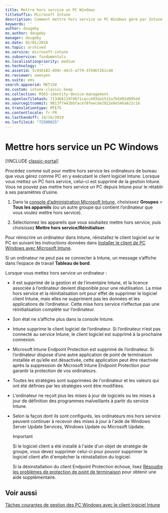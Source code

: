 ```yaml
---
title: Mettre hors service un PC Windows
titleSuffix: Microsoft Intune
description: Comment mettre hors service un PC Windows géré par Intune.
keywords: ''
author: dougeby
ms.author: dougeby
manager: dougeby
ms.date: 01/01/2018
ms.topic: archived
ms.service: microsoft-intune
ms.subservice: fundamentals
ms.localizationpriority: medium
ms.technology: ''
ms.assetid: 5c916182-d99c-44c5-a779-3f596f261c40
ms.reviewer: owenyen
ms.suite: ems
search.appverid: MET150
ms.custom: intune-classic-keep
ms.collection: M365-identity-device-management
ms.openlocfilehash: 7134b61197d671cacc493da1532a7b5d92d095dd
ms.sourcegitcommit: 9013f7442bbface78feecde2922e8e546a622c16
ms.translationtype: MTE75
ms.contentlocale: fr-FR
ms.lasthandoff: 10/16/2019
ms.locfileid: "72509825"
---
```

# <a name="retire-a-windows-pc"></a>Mettre hors service un PC Windows

[!INCLUDE [classic-portal](../includes/classic-portal.md)]

Procédez comme suit pour mettre hors service les ordinateurs de bureau que vous gérez comme PC en y exécutant le client logiciel Intune. Lorsque vous mettez un PC hors service, celui-ci est supprimé de la gestion Intune. Vous ne pouvez pas mettre hors service un PC depuis Intune pour le rétablir à ses paramètres d’usine.

1. Dans la [console d’administration Microsoft Intune](https://manage.microsoft.com/), choisissez **Groupes** &gt; **Tous les appareils** (ou un autre groupe qui contient l’ordinateur que vous voulez mettre hors service).

2. Sélectionnez les appareils que vous souhaitez mettre hors service, puis choisissez **Mettre hors service/Réinitialiser**.

Pour réinscrire un ordinateur dans Intune, réinstallez le client logiciel sur le PC en suivant les instructions données dans [Installer le client de PC Windows avec Microsoft Intune](../install-the-windows-pc-client-with-microsoft-intune.md).

Si un ordinateur ne peut pas se connecter à Intune, un message s’affiche dans l’espace de travail **Tableau de bord**.

Lorsque vous mettez hors service un ordinateur :

- Il est supprimé de la gestion et de l’inventaire Intune, et la licence associée à l’ordinateur devient disponible pour une réutilisation. La mise hors service et la réinitialisation ont pour effet de supprimer le logiciel client Intune, mais elles ne suppriment pas les données et les applications de l’ordinateur. Cette mise hors service n’effectue pas une réinitialisation complète sur l’ordinateur.

- Son état ne s’affiche plus dans la console Intune.

- Intune supprime le client logiciel de l’ordinateur. Si l’ordinateur n’est pas connecté au service Intune, le client logiciel est supprimé à la prochaine connexion.

- Microsoft Intune Endpoint Protection est supprimé de l’ordinateur. Si l’ordinateur dispose d’une autre application de point de terminaison installée et qu’elle est désactivée, cette application peut être réactivée après la suppression de Microsoft Intune Endpoint Protection pour garantir la protection de vos ordinateurs.

- Toutes les stratégies sont supprimées de l'ordinateur et les valeurs qui ont été définies par les stratégies vont être modifiées.

- L’ordinateur ne reçoit plus les mises à jour de logiciels ou les mises à jour de définition des programmes malveillants à partir du service Intune.

- Selon la façon dont ils sont configurés, les ordinateurs mis hors service peuvent continuer à recevoir des mises à jour à l'aide de Windows Server Update Services, Windows Update ou Microsoft Update.

    > [!IMPORTANT]
    > Si le logiciel client a été installé à l'aide d'un objet de stratégie de groupe, vous devez supprimer celui-ci pour pouvoir supprimer le logiciel client afin d'empêcher la réinstallation du logiciel.

    Si la désinstallation du client Endpoint Protection échoue, lisez [Résoudre les problèmes de protection de point de terminaison](/intune/troubleshoot-endpoint-protection-in-microsoft-intune) pour obtenir une aide supplémentaire.

## <a name="see-also"></a>Voir aussi

[Tâches courantes de gestion des PC Windows avec le client logiciel Intune](common-windows-pc-management-tasks-with-the-microsoft-intune-computer-client.md)
